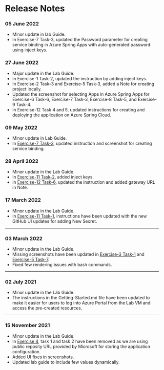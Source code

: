 # Release Notes

### 05 June 2022
- Minor update in lab Guide.
- In Exercise-7 Task-3, updated the Password parameter for creating service binding in Azure Spring Apps with auto-generated password using inject keys.

### 27 June 2022
- Major update in the Lab Guide.
- In Exercise-1 Task-2, updated the instruction by adding inject keys.
- In Exercise-2 Task-3 and Exercise-5 Task-3, added a Note for creating project locally.
- Updated the screenshot for selecting Apps in Azure Spring Apps for Exercise-6 Task-6, Exercise-7 Task-3, Exercise-8 Task-5, and Exercise-9 Task-4.
- In Exercise-12 Task 4 and 5, updated instructions for creating and deploying the application on Azure Spring Cloud.

### 09 May 2022
- Minor update in Lab Guide.
 - In [Exercise-7 Task-3](https://github.com/CloudLabsAI-Azure/azure-spring-cloud-training/tree/master/07-build-a-spring-boot-microservice-using-mysql), updated instruction and screenshot for creating service binding.

### 28 April 2022
- Minor update in the Lab Guide.
 - In [Exercise-11 Task-2](https://github.com/CloudLabsAI-Azure/azure-spring-cloud-training/tree/master/11-configure-ci-cd), added inject keys.
 - In [Exercise-12 Task-6](https://github.com/CloudLabsAI-Azure/azure-spring-cloud-training/tree/master/12-making-microservices-talk-to-each-other), updated the instruction and added gateway URL in Note.

### 17 March 2022
- Minor update in the Lab Guide.
 - In [Exercise-11 Task-1](https://github.com/CloudLabsAI-Azure/azure-spring-cloud-training/tree/master/11-configure-ci-cd), instructions have been updated with the new GitHub UI updates for adding New Secret.

---------------------------------

### 03 March 2022
- Minor update in the Lab Guide.
 - Missing screenshots have been updated in [Exercise-3 Task-1](https://github.com/CloudLabsAI-Azure/azure-spring-cloud-training/tree/master/03-configure-monitoring) and [Exercise-5 Task-7](https://github.com/CloudLabsAI-Azure/azure-spring-cloud-training/tree/master/05-build-a-spring-boot-microservice-using-spring-cloud-features).
 - Fixed few rendering issues with bash commands.

---------------------------------

### 02 July 2021
- Minor update in the Lab Guide.
 - The instructions in the Getting-Started.md file have been updated to make it easier for users to log into Azure Portal from the Lab VM and access the pre-created resources.

---------------------------------

### 15 November 2021
- Minor update in the Lab Guide.
 - In [Exercise 4](https://github.com/CloudLabsAI-Azure/azure-spring-cloud-training/tree/master/04-configure-a-spring-cloud-config-server), task 1 and task 2 have been removed as we are using public reposity URL provided by Microsoft for storing the application configuration. 
 - Added UI fixes in screenshots.
 - Updated lab guide to include few values dynamically.
